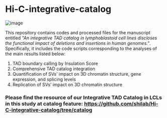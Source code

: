 # Hi-C-integrative-catalog
![image](https://github.com/shilab/Hi-C-integrative-catalog/assets/49178072/f4cd1f15-a268-4cc7-9188-234d389fa88b)

This repository contains codes and processed files for the manuscript entitled *"An integrative TAD catalog in lymphoblastoid cell lines discloses the functional impact of deletions and insertions in human genomes."*. Specifically, it includes the code scripts corresponding to the analyses of the main results listed below:

  1. TAD boundary calling by Insulation Score
  2. Comprehensive TAD catalog integration
  3. Quantification of SVs’ impact on 3D chromatin structure, gene expression, and splicing levels
  4. Replication of SVs’ impact on 3D chromatin structure

### Please find the resource of our Integrative TAD Catalog in LCLs in this study at catalog feature: https://github.com/shilab/Hi-C-integrative-catalog/tree/catalog
